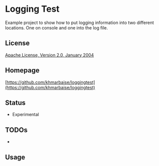 Logging Test
============

Example project to show how to put logging information into two different locations.
One on console and one into the log file.

License
-------
[Apache License, Version 2.0, January 2004](http://www.apache.org/licenses/)

Homepage
--------

[https://github.com/khmarbaise/loggingtest](https://github.com/khmarbaise/loggingtest)

Status
------
- Experimental

TODOs
-----
- 

Usage
-----

